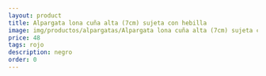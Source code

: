 ```yaml
---
layout: product
title: Alpargata lona cuña alta (7cm) sujeta con hebilla 
image: img/productos/alpargatas/Alpargata lona cuña alta (7cm) sujeta con hebilla =48 =rojo =negro =blanco =beig =azul.webp
price: 48 
tags: rojo 
description: negro 
order: 0
---
```

